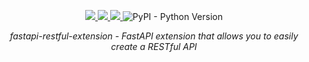 <p align="center">
    <a href="https://codecov.io/gh/maximshumilo/fastapi-restful-extension">
        <img src="https://codecov.io/gh/maximshumilo/fastapi-restful-extension/branch/master/graph/badge.svg?token=ZAU44DIGQJ"/>
    </a>
    <a href="https://github.com/maximshumilo/fastapi-restful-extension/actions?query=workflow%3ATest+event%3Apush+branch%3Amaster" target="_blank">
        <img src="https://github.com/maximshumilo/fastapi-restful-extension/actions/workflows/main.yml/badge.svg">
    </a>
    <a href="https://github.com/maximshumilo/fastapi-restful-extension/actions?query=workflow%3ATest+event%3Apush+branch%3Amaster" target="_blank">
        <img src="https://img.shields.io/pypi/v/fastapi-restful-extension?color=%2374c954">
    </a>
    <img alt="PyPI - Python Version" src="https://img.shields.io/pypi/pyversions/fastapi-restful-extension?color=%2378c55b">
</p>

<p align="center">
    <em>fastapi-restful-extension - FastAPI extension that allows you to easily create a RESTful API</em>
</p>
